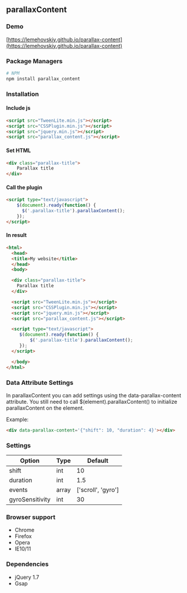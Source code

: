 parallaxContent
-------

### Demo

[https://lemehovskiy.github.io/parallax-content](https://lemehovskiy.github.io/parallax-content)

### Package Managers

```sh
# NPM
npm install parallax_content
```

### Installation

#### Include js

```html
<script src="TweenLite.min.js"></script>
<script src="CSSPlugin.min.js"></script>
<script src="jquery.min.js"></script>
<script src="parallax_content.js"></script>
```

#### Set HTML

```html
<div class="parallax-title">
    Parallax title
</div>
```

#### Call the plugin

```html
<script type="text/javascript">
    $(document).ready(function() {
      $('.parallax-title').parallaxContent();
    });
</script>
```

#### In result

```html
<html>
  <head>
  <title>My website</title>
  </head>
  <body>

  <div class="parallax-title">
    Parallax title
  </div>

  <script src="TweenLite.min.js"></script>
  <script src="CSSPlugin.min.js"></script>
  <script src="jquery.min.js"></script>
  <script src="parallax_content.js"></script>

  <script type="text/javascript">
     $(document).ready(function() {
         $('.parallax-title').parallaxContent();
     });
  </script>

  </body>
</html>
```

### Data Attribute Settings

In parallaxContent you can add settings using the data-parallax-content attribute. You still need to call
$(element).parallaxContent()
to initialize parallaxContent on the element.

Example:

```html
<div data-parallax-content='{"shift": 10, "duration": 4}'></div>
```


### Settings

Option | Type | Default
--- | --- | ---
shift | int | 10
duration | int | 1.5
events | array | ['scroll', 'gyro']
gyroSensitivity | int | 30

### Browser support

* Chrome
* Firefox
* Opera
* IE10/11


### Dependencies

* jQuery 1.7
* Gsap